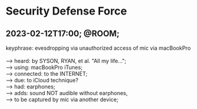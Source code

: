# Security Defense Force

## 2023-02-12T17:00; @ROOM;

keyphrase: evesdropping via unauthorized access of mic via macBookPro<br/>
<br/>
--> heard: by SYSON, RYAN, et al. "All my life...";<br/>
--> using: macBookPro iTunes;<br/>
--> connected: to the INTERNET;<br/>
--> due: to iCloud technique?<br/>
--> had: earphones; <br/>
--> adds: sound NOT audible without earphones,<br/>
--> to be captured by mic via another device;

